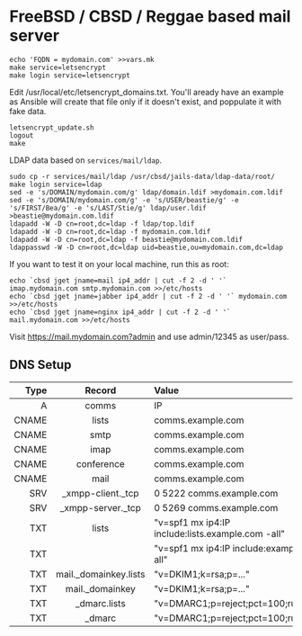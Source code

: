 # FreeBSD / CBSD / Reggae based mail server


```
echo 'FQDN = mydomain.com' >>vars.mk
make service=letsencrypt
make login service=letsencrypt
```

Edit /usr/local/etc/letsencrypt_domains.txt. You'll aready have an example as
Ansible will create that file only if it doesn't exist, and poppulate it with
fake data.

```
letsencrypt_update.sh
logout
make
```

LDAP data based on `services/mail/ldap`.

```
sudo cp -r services/mail/ldap /usr/cbsd/jails-data/ldap-data/root/
make login service=ldap
sed -e 's/DOMAIN/mydomain.com/g' ldap/domain.ldif >mydomain.com.ldif
sed -e 's/DOMAIN/mydomain.com/g' -e 's/USER/beastie/g' -e 's/FIRST/Bea/g' -e 's/LAST/Stie/g' ldap/user.ldif >beastie@mydomain.com.ldif
ldapadd -W -D cn=root,dc=ldap -f ldap/top.ldif
ldapadd -W -D cn=root,dc=ldap -f mydomain.com.ldif
ldapadd -W -D cn=root,dc=ldap -f beastie@mydomain.com.ldif
ldappasswd -W -D cn=root,dc=ldap uid=beastie,ou=mydomain.com,dc=ldap
```

If you want to test it on your local machine, run this as root:
            
```
echo `cbsd jget jname=mail ip4_addr | cut -f 2 -d ' '` imap.mydomain.com smtp.mydomain.com >>/etc/hosts
echo `cbsd jget jname=jabber ip4_addr | cut -f 2 -d ' '` mydomain.com >>/etc/hosts
echo `cbsd jget jname=nginx ip4_addr | cut -f 2 -d ' '` mail.mydomain.com >>/etc/hosts
```

Visit https://mail.mydomain.com?admin and use admin/12345 as user/pass.

## DNS Setup
| Type  | Record                 | Value                                             |
|------:|:----------------------:|:--------------------------------------------------|
| A     | comms                  | IP                                                |
| CNAME | lists                  | comms.example.com                                 |
| CNAME | smtp                   | comms.example.com                                 |
| CNAME | imap                   | comms.example.com                                 |
| CNAME | conference             | comms.example.com                                 |
| CNAME | mail                   | comms.example.com                                 |
| SRV   | \_xmpp-client.\_tcp    | 0 5222 comms.example.com                          |
| SRV   | \_xmpp-server.\_tcp    | 0 5269 comms.example.com                          |
| TXT	  | lists                  | "v=spf1 mx ip4:IP include:lists.example.com -all" |
| TXT   |                        | "v=spf1 mx ip4:IP include:example.com -all"       |
| TXT   | mail.\_domainkey.lists | "v=DKIM1;k=rsa;p=..."                             |
| TXT   | mail.\_domainkey       | "v=DKIM1;k=rsa;p=..."                             |
| TXT	  | \_dmarc.lists          | "v=DMARC1;p=reject;pct=100;rua=MAIL"              |
| TXT	  | \_dmarc                | "v=DMARC1;p=reject;pct=100;rua=MAIL"              |
